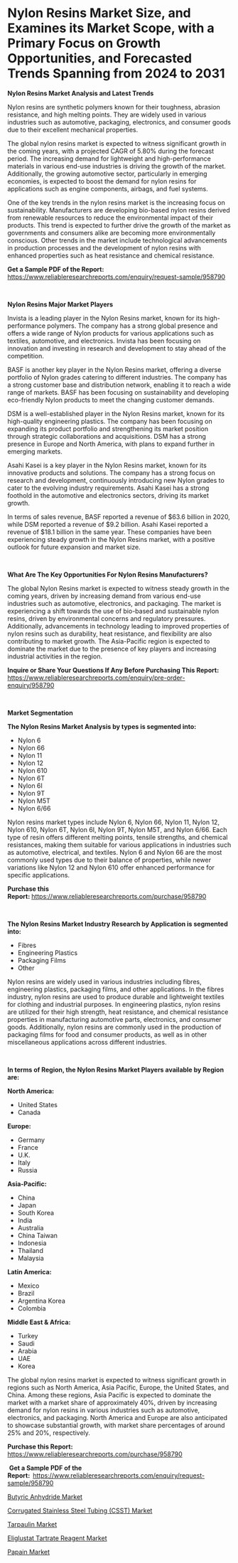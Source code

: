 <p><h1>Nylon Resins Market Size, and Examines its Market Scope, with a Primary Focus on Growth Opportunities, and Forecasted Trends Spanning from 2024 to 2031</h1></p><p><strong>Nylon Resins Market Analysis and Latest Trends</strong></p>
<p><p>Nylon resins are synthetic polymers known for their toughness, abrasion resistance, and high melting points. They are widely used in various industries such as automotive, packaging, electronics, and consumer goods due to their excellent mechanical properties.</p><p>The global nylon resins market is expected to witness significant growth in the coming years, with a projected CAGR of 5.80% during the forecast period. The increasing demand for lightweight and high-performance materials in various end-use industries is driving the growth of the market. Additionally, the growing automotive sector, particularly in emerging economies, is expected to boost the demand for nylon resins for applications such as engine components, airbags, and fuel systems.</p><p>One of the key trends in the nylon resins market is the increasing focus on sustainability. Manufacturers are developing bio-based nylon resins derived from renewable resources to reduce the environmental impact of their products. This trend is expected to further drive the growth of the market as governments and consumers alike are becoming more environmentally conscious. Other trends in the market include technological advancements in production processes and the development of nylon resins with enhanced properties such as heat resistance and chemical resistance.</p></p>
<p><strong>Get a Sample PDF of the Report:&nbsp;</strong> <a href="https://www.reliableresearchreports.com/enquiry/request-sample/958790">https://www.reliableresearchreports.com/enquiry/request-sample/958790</a></p>
<p>&nbsp;</p>
<p><strong>Nylon Resins Major Market Players</strong></p>
<p><p>Invista is a leading player in the Nylon Resins market, known for its high-performance polymers. The company has a strong global presence and offers a wide range of Nylon products for various applications such as textiles, automotive, and electronics. Invista has been focusing on innovation and investing in research and development to stay ahead of the competition.</p><p>BASF is another key player in the Nylon Resins market, offering a diverse portfolio of Nylon grades catering to different industries. The company has a strong customer base and distribution network, enabling it to reach a wide range of markets. BASF has been focusing on sustainability and developing eco-friendly Nylon products to meet the changing customer demands.</p><p>DSM is a well-established player in the Nylon Resins market, known for its high-quality engineering plastics. The company has been focusing on expanding its product portfolio and strengthening its market position through strategic collaborations and acquisitions. DSM has a strong presence in Europe and North America, with plans to expand further in emerging markets.</p><p>Asahi Kasei is a key player in the Nylon Resins market, known for its innovative products and solutions. The company has a strong focus on research and development, continuously introducing new Nylon grades to cater to the evolving industry requirements. Asahi Kasei has a strong foothold in the automotive and electronics sectors, driving its market growth.</p><p>In terms of sales revenue, BASF reported a revenue of $63.6 billion in 2020, while DSM reported a revenue of $9.2 billion. Asahi Kasei reported a revenue of $18.1 billion in the same year. These companies have been experiencing steady growth in the Nylon Resins market, with a positive outlook for future expansion and market size.</p></p>
<p>&nbsp;</p>
<p><strong>What Are The Key Opportunities For Nylon Resins Manufacturers?</strong></p>
<p><p>The global Nylon Resins market is expected to witness steady growth in the coming years, driven by increasing demand from various end-use industries such as automotive, electronics, and packaging. The market is experiencing a shift towards the use of bio-based and sustainable nylon resins, driven by environmental concerns and regulatory pressures. Additionally, advancements in technology leading to improved properties of nylon resins such as durability, heat resistance, and flexibility are also contributing to market growth. The Asia-Pacific region is expected to dominate the market due to the presence of key players and increasing industrial activities in the region.</p></p>
<p><strong>Inquire or Share Your Questions If Any Before Purchasing This Report:</strong> <a href="https://www.reliableresearchreports.com/enquiry/pre-order-enquiry/958790">https://www.reliableresearchreports.com/enquiry/pre-order-enquiry/958790</a></p>
<p>&nbsp;</p>
<p><strong>Market Segmentation</strong></p>
<p><strong>The Nylon Resins Market Analysis by types is segmented into:</strong></p>
<p><ul><li>Nylon 6</li><li>Nylon 66</li><li>Nylon 11</li><li>Nylon 12</li><li>Nylon 610</li><li>Nylon 6T</li><li>Nylon 6I</li><li>Nylon 9T</li><li>Nylon M5T</li><li>Nylon 6/66</li></ul></p>
<p><p>Nylon resins market types include Nylon 6, Nylon 66, Nylon 11, Nylon 12, Nylon 610, Nylon 6T, Nylon 6I, Nylon 9T, Nylon M5T, and Nylon 6/66. Each type of resin offers different melting points, tensile strengths, and chemical resistances, making them suitable for various applications in industries such as automotive, electrical, and textiles. Nylon 6 and Nylon 66 are the most commonly used types due to their balance of properties, while newer variations like Nylon 12 and Nylon 610 offer enhanced performance for specific applications.</p></p>
<p><strong>Purchase this Report:&nbsp;</strong><a href="https://www.reliableresearchreports.com/purchase/958790">https://www.reliableresearchreports.com/purchase/958790</a></p>
<p>&nbsp;</p>
<p><strong>The Nylon Resins Market Industry Research by Application is segmented into:</strong></p>
<p><ul><li>Fibres</li><li>Engineering Plastics</li><li>Packaging Films</li><li>Other</li></ul></p>
<p><p>Nylon resins are widely used in various industries including fibres, engineering plastics, packaging films, and other applications. In the fibres industry, nylon resins are used to produce durable and lightweight textiles for clothing and industrial purposes. In engineering plastics, nylon resins are utilized for their high strength, heat resistance, and chemical resistance properties in manufacturing automotive parts, electronics, and consumer goods. Additionally, nylon resins are commonly used in the production of packaging films for food and consumer products, as well as in other miscellaneous applications across different industries.</p></p>
<p>&nbsp;</p>
<p><strong>In terms of Region, the Nylon Resins Market Players available by Region are:</strong></p>
<p>
    <p> <strong> North America: </strong>
        <ul>
            <li>United States</li>
            <li>Canada</li>
        </ul>
        </p> 
    <p> <strong> Europe: </strong>
        <ul>
            <li>Germany</li>
            <li>France</li>
            <li>U.K.</li>
            <li>Italy</li>
            <li>Russia</li>
        </ul>
        </p> 
    <p> <strong> Asia-Pacific: </strong>
        <ul>
            <li>China</li>
            <li>Japan</li>
            <li>South Korea</li>
            <li>India</li>
            <li>Australia</li>
            <li>China Taiwan</li>
            <li>Indonesia</li>
            <li>Thailand</li>
            <li>Malaysia</li>
        </ul>
        </p> 
    <p> <strong> Latin America: </strong>
        <ul>
            <li>Mexico</li>
            <li>Brazil</li>
            <li>Argentina Korea</li>
            <li>Colombia</li>
        </ul>
        </p> 
    <p> <strong> Middle East & Africa: </strong>
        <ul>
            <li>Turkey</li>
            <li>Saudi</li>
            <li>Arabia</li>
            <li>UAE</li>
            <li>Korea</li>
        </ul>
    </p>
    </p>
<p><p>The global nylon resins market is expected to witness significant growth in regions such as North America, Asia Pacific, Europe, the United States, and China. Among these regions, Asia Pacific is expected to dominate the market with a market share of approximately 40%, driven by increasing demand for nylon resins in various industries such as automotive, electronics, and packaging. North America and Europe are also anticipated to showcase substantial growth, with market share percentages of around 25% and 20%, respectively.</p></p>
<p><strong>Purchase this Report: </strong><a href="https://www.reliableresearchreports.com/purchase/958790">https://www.reliableresearchreports.com/purchase/958790</a></p>
<p>&nbsp;<strong>Get a Sample PDF of the Report:&nbsp;&nbsp;</strong><a href="https://www.reliableresearchreports.com/enquiry/request-sample/958790">https://www.reliableresearchreports.com/enquiry/request-sample/958790</a></p>
<p><strong></strong></p>
<p><p><a href="https://flame-sidecar-702.notion.site/Butyric-Anhydride-Market-Furnish-Information-about-Market-Size-Market-Share-Market-Dynamics-and-P-84bfec0636d548cbbb977d635766f2b4">Butyric Anhydride Market</a></p><p><a href="https://view.publitas.com/reportprime-1/corrugated-stainless-steel-tubing-csst-market-size-evaluating-its-market-trends-growth-and-projections-2023-2030/">Corrugated Stainless Steel Tubing (CSST) Market</a></p><p><a href="https://github.com/okotobwrhuteie/Market-Research-Report-List-1/blob/main/tarpaulin-market.md">Tarpaulin Market</a></p><p><a href="https://issuu.com/reportprime-2/docs/eliglustat-tartrate-reagent-market-size-2030.pptx">Eliglustat Tartrate Reagent Market</a></p><p><a href="https://github.com/myacatherineblakecaczo9vcsw/Market-Research-Report-List-1/blob/main/papain-market.md">Papain Market</a></p></p>